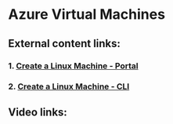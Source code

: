 # Azure Virtual Machines
## External content links:
### 1. [Create a Linux Machine - Portal](https://docs.microsoft.com/en-us/azure/virtual-machines/linux/quick-create-portal)
### 2. [Create a Linux Machine - CLI](https://docs.microsoft.com/en-us/azure/virtual-machines/linux/quick-create-cli)
## Video links: